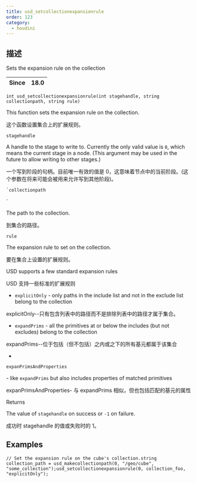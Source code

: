 ```yaml
---
title: usd_setcollectionexpansionrule
order: 123
category:
  - houdini
---
```

    
## 描述

Sets the expansion rule on the collection

| Since | 18.0 |
| ----- | ---- |

`int usd_setcollectionexpansionrule(int stagehandle, string collectionpath, string rule)`

This function sets the expansion rule on the collection.

这个函数设置集合上的扩展规则。

`stagehandle`

A handle to the stage to write to. Currently the only valid value is `0`,
which means the current stage in a node. (This argument may be used in the
future to allow writing to other stages.)

一个写到阶段的句柄。目前唯一有效的值是 0，这意味着节点中的当前阶段。(这个参数在将来可能会被用来允许写到其他阶段)。

```c
`collectionpath
```

`

The path to the collection.

到集合的路径。

`rule`

The expansion rule to set on the collection.

要在集合上设置的扩展规则。

USD supports a few standard expansion rules

USD 支持一些标准的扩展规则

- `explicitOnly` \- only paths in the include list and not in the exclude list belong to the collection

explicitOnly--只有包含列表中的路径而不是排除列表中的路径才属于集合。

- `expandPrims` \- all the primitives at or below the includes (but not excludes) belong to the collection

expandPrims--位于包括（但不包括）之内或之下的所有基元都属于该集合

-

```c
expanPrimsAndProperties
```

\- like `expandPrims` but also includes properties of matched primitives

expanPrimsAndProperties- 与 expandPrims 相似，但也包括匹配的基元的属性

Returns

The value of `stagehandle` on success or `-1` on failure.

成功时 stagehandle 的值或失败时的 1。

## Examples

    // Set the expansion rule on the cube's collection.string collection_path = usd_makecollectionpath(0, "/geo/cube", "some_collection");usd_setcollectionexpansionrule(0, collection_foo, "explicitOnly");
